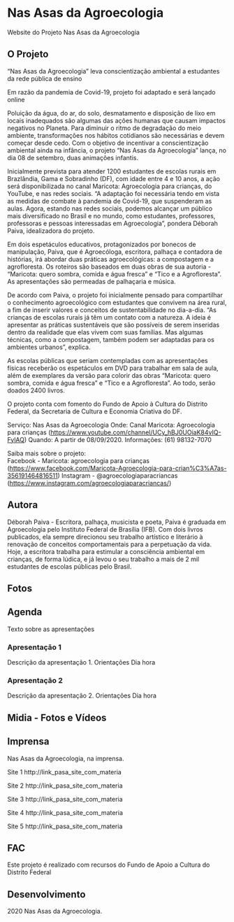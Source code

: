 # Nas Asas da Agroecologia

Website do Projeto Nas Asas da Agroecologia

## O Projeto

“Nas Asas da Agroecologia” leva conscientização ambiental a estudantes da rede pública de ensino

Em razão da pandemia de Covid-19, projeto foi adaptado e será lançado online

Poluição da água, do ar, do solo, desmatamento e disposição de lixo em locais inadequados são algumas das ações humanas que causam impactos negativos no Planeta. Para diminuir o ritmo de degradação do meio ambiente, transformações nos hábitos cotidianos são necessárias e devem começar desde cedo. Com o objetivo de incentivar a conscientização ambiental ainda na infância, o projeto “Nas Asas da Agroecologia” lança, no dia 08 de setembro, duas animações infantis.

Inicialmente prevista para atender 1200 estudantes de escolas rurais em Brazlândia, Gama e Sobradinho (DF), com idade entre 4 e 10 anos, a ação será disponibilizada no canal Maricota: Agroecologia para crianças, do YouTube, e nas redes sociais. “A adaptação foi necessária tendo em vista as medidas de combate à pandemia de Covid-19, que suspenderam as aulas. Agora, estando nas redes sociais, podemos alcançar um público mais diversificado no Brasil e no mundo, como estudantes, professores, professoras e pessoas interessadas em Agroecologia”, pondera Déborah Paiva, idealizadora do projeto.

Em dois espetáculos educativos, protagonizados por bonecos de manipulação, Paiva, que é Agroecóloga, escritora, palhaça e contadora de histórias, irá abordar duas práticas agroecológicas: a compostagem e a agrofloresta. Os roteiros são baseados em duas obras de sua autoria - “Maricota: quero sombra, comida e água fresca” e “Tico e a Agrofloresta”. As apresentações são permeadas de palhaçaria e música.

De acordo com Paiva, o projeto foi inicialmente pensado para compartilhar o conhecimento agroecológico com estudantes que convivem na área rural, a fim de inserir valores e conceitos de sustentabilidade no dia-a-dia. “As crianças de escolas rurais já têm um contato com a natureza. A ideia é apresentar as práticas sustentáveis que são possíveis de serem inseridas dentro da realidade que elas vivem com suas famílias. Mas algumas técnicas, como a compostagem, também podem ser adaptadas para os ambientes urbanos”, explica. 

As escolas públicas que seriam contempladas com as apresentações físicas receberão os espetáculos em DVD para trabalhar em sala de aula, além de exemplares da versão para colorir das obras “Maricota: quero sombra, comida e água fresca” e “Tico e a Agrofloresta”. Ao todo, serão doados 2400 livros.

O projeto conta com fomento do Fundo de Apoio à Cultura do Distrito Federal, da Secretaria de Cultura e Economia Criativa do DF. 

Serviço:
Nas Asas da Agroecologia
Onde: Canal Maricota: Agroecologia para crianças (https://www.youtube.com/channel/UCy_hBJ0UOiaK84vIQ-FylAQ)
Quando: A partir de 08/09/2020.
Informações: (61) 98132-7070 

Saiba mais sobre o projeto:  
Facebook - Maricota: agroecologia para crianças (https://www.facebook.com/Maricota-Agroecologia-para-crian%C3%A7as-356191464816511)
Instagram - @agroecologiaparacriancas (https://www.instagram.com/agroecologiaparacriancas/)

## Autora

Déborah Paiva - Escritora, palhaça, musicista e poeta, Paiva é graduada em Agroecologia pelo Instituto Federal de Brasília (IFB). Com dois livros publicados, ela sempre direcionou seu trabalho artístico e literário à renovação de conceitos comportamentais para a perpetuação da vida. Hoje, a escritora trabalha para estimular a consciência ambiental em crianças, de forma lúdica, e já levou o seu trabalho a mais de 2 mil estudantes de escolas públicas pelo Brasil.


## Fotos



## Agenda

Texto sobre as apresentações

### Apresentação 1
Descrição da apresentação 1.
Orientações
Dia hora

### Apresentação 2
Descrição da apresentação 2.
Orientações
Dia hora

## Midia - Fotos e Vídeos

## Imprensa
Nas Asas da Agroecologia, na imprensa.

Site 1
http://link_pasa_site_com_materia

Site 2
http://link_pasa_site_com_materia

Site 3
http://link_pasa_site_com_materia

Site 4
http://link_pasa_site_com_materia

Site 5
http://link_pasa_site_com_materia

## FAC
Este projeto é realizado com recursos do Fundo de Apoio a Cultura do Distrito Federal

## Desenvolvimento
2020 Nas Asas da Agroecologia. 
